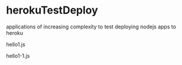 # herokuTestDeploy
applications of increasing complexity to test deploying nodejs apps to heroku

hello1.js

hello1-1.js
